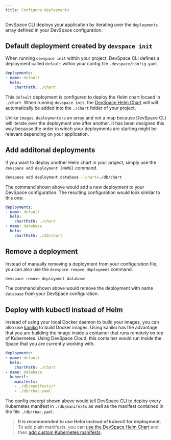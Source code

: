 ```yaml
---
title: Configure deployments
---
```


DevSpace CLI deploys your application by iterating over the `deployments` array defined in your DevSpace configuration.

## Default deployment created by `devspace init`
When running `devspace init` within your project, DevSpace CLI defines a deployment called `default` within your config file `.devspace/config.yaml`.
```yaml
deployments:
- name: default
  helm:
    chartPath: ./chart
```
This `default` deployment is configured to deploy the Helm chart locaed in `./chart`. When running `devspace init`, the [DevSpace Helm Chart](/docs/chart/basics/devspace-helm-chart) will will automatically be added into the `./chart` folder of your project.

Unlike `images`, `deployments` is an array and not a map because DevSpace CLI will iterate over the deployment one after another. It has been designed this way because the order in which your deployments are starting might be relevant depending on your application.

## Add additonal deployments
If you want to deploy another Helm chart in your project, simply use the `devspace add deployment [NAME]` command.
```bash
devspace add deployment database --chart=./db/chart
```

The command shown above would add a new deployment to your DevSpace configuration. The resulting configuration would look similar to this one:

```yaml
deployments:
- name: default
  helm:
    chartPath: ./chart
- name: database
  helm:
    chartPath: ./db/chart
```

## Remove a deployment
Instead of manually removing a deployment from your configuration file, you can also use the `devspace remove deployment` command.
```bash
devspace remove deployment database
```
The command shown above would remove the deployment with name `database` from your DevSpace configuration.

## Deploy with kubectl instead of Helm
Instead of using your local Docker daemon to build your images, you can also use [kaniko](https://github.com/GoogleContainerTools/kaniko) to build Docker images. Using kaniko has the advantage that you are building the image inside a container that runs remotely on top of Kubernetes. Using DevSpace Cloud, this container would run inside the Space that you are currently working with.
```yaml
deployments:
- name: default
  helm:
    chartPath: ./chart
- name: database
  kubectl:
    manifests:
    - ./db/manifests/*
    - ./db/rbac.yaml
```
The config excerpt shown above would tell DevSpace CLI to deploy every Kubernetes manifest in `./db/manifests` as well as the manifest contained in the file `./db/rbac.yaml`.

> **It is recommended to use Helm instead of kubectl for deployment.** To add plain manifests, you can 
[use the DevSpace Helm Chart](/docs/chart/basics/devspace-helm-chart) and then
[add custom Kubernetes manifests](/docs/chart/customization/custom-manifests).
